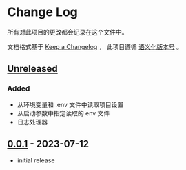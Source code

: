 # Change Log

所有对此项目的更改都会记录在这个文件中。

文档格式基于 [Keep a Changelog] ，
此项目遵循 [语义化版本号] 。

## [Unreleased]

### Added

- 从环境变量和 .env 文件中读取项目设置
- 从启动参数中指定读取的 env 文件
- 日志处理器

## [0.0.1] - 2023-07-12

- initial release

<!-- Links -->

[keep a changelog]: https://keepachangelog.com/en/1.0.0/
[语义化版本号]: https://semver.org/spec/v2.0.0.html

<!-- Versions -->

[unreleased]: https://github.com/Supper-Studio/trpg_app_backend/compare/v0.0.1...HEAD
[0.0.1]: https://github.com/Supper-Studio/trpg_app_backend/releases/tag/v0.0.1
